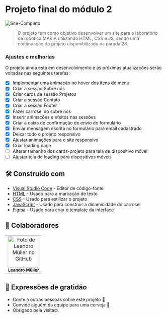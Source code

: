 # Projeto final do módulo 2

<!---Esses são exemplos. Veja https://shields.io para outras pessoas ou para personalizar este conjunto de escudos. Você pode querer incluir dependências, status do projeto e informações de licença aqui--->

![Site-Completo](https://user-images.githubusercontent.com/75099666/188758638-5012eb78-d501-4fd6-ba60-e2751b620dfa.jpeg)


> O projeto tem como objetivo desenvolver um site para o laboratório de robótica MARIA utilizando HTML, CSS e JS, sendo uma continuação do projeto disponibilizado na parada 28.

### Ajustes e melhorias

O projeto ainda está em desenvolvimento e as próximas atualizações serão voltadas nas seguintes tarefas:

- [x] Implementar uma animação no hover dos itens do menu
- [x] Criar a sessão Sobre nós
- [x] Criar cards da sessão Projetos
- [x] Criar a sessão Contato
- [x] Criar a sessão Footer
- [x] Fazer carrosel do sobre nós
- [x] Inserir animações e efeitos nas sessões
- [x] Criar a caixa de confirmação de envio do formulário
- [x] Enviar mensagem escrita no formulário para email cadastrado
- [x] Deixar todo o projeto responsivo
- [x] Ajustar animações para o site responsivo
- [x] Criar loading page
- [ ] Alterar tamanho dos cards-projeto para tela de dispositivo móvel
- [ ] Ajustar tela de loading para dispositivos móveis

## 🛠️ Construído com

* [Visual Studio Code](https://code.visualstudio.com/) - Editor de código-fonte
* [HTML](https://developer.mozilla.org/pt-BR/docs/Web/HTML) - Usado para a marcação de texto
* [CSS](https://developer.mozilla.org/pt-BR/docs/Web/CSS) - Usado para estilizar o projeto
* [JavaScript](https://developer.mozilla.org/pt-BR/docs/Web/JavaScript) - Usado para construir a dinamicidade do carrosel
* [Figma](https://figma.com/) - Usado para criar o template da interface

## 🤝 Colaboradores
<table>
  <tr>
    <td align="center">
      <a href="#">
        <img src="https://avatars.githubusercontent.com/u/75099666?v=4" width="100px;" alt="Foto de Leandro Müller no GitHub"/><br>
        <sub>
          <b>Leandro Müller</b>
        </sub>
      </a>
    </td>
</table>

## 🎁 Expressões de gratidão

* Conte a outras pessoas sobre este projeto 📢
* Convide alguém da equipe para uma cerveja 🍺 
* Obrigado pela visita🤓.
